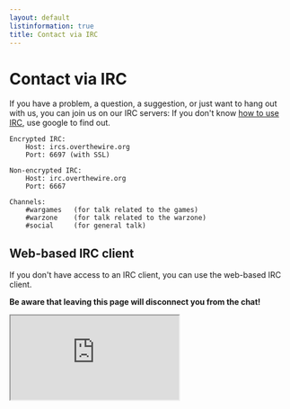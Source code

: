 ```yaml
---
layout: default
listinformation: true
title: Contact via IRC
---
```


Contact via IRC
===============

If you have a problem, a question, a suggestion, or just want to hang
out with us, you can join us on our IRC servers:
If you don't know [how to use IRC][], use google to find out.

	Encrypted IRC:
		Host: ircs.overthewire.org
		Port: 6697 (with SSL)

	Non-encrypted IRC:
		Host: irc.overthewire.org
		Port: 6667

	Channels: 
		#wargames 	(for talk related to the games)
		#warzone 	(for talk related to the warzone)
		#social 	(for general talk)

Web-based IRC client
--------------------

If you don't have access to an IRC client, you can use the web-based IRC client.

**Be aware that leaving this page will disconnect you from the chat!**


<iframe id="ircframe" src="https://kiwiirc.com/client/irc.overthewire.org/?nick=WebVisitor?&theme=cli#wargames">
</iframe>

[how to use IRC]: https://en.wikipedia.org/wiki/Wikipedia:IRC/Tutorial

